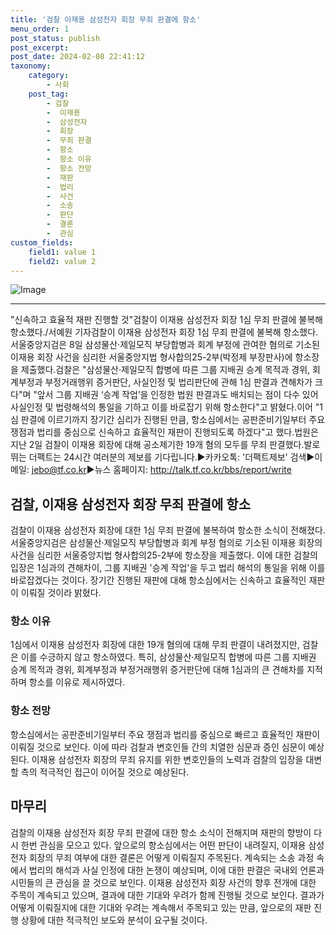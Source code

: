 ```yaml
---
title: '검찰 이재용 삼성전자 회장 무죄 판결에 항소'
menu_order: 1
post_status: publish
post_excerpt: 
post_date: 2024-02-08 22:41:12
taxonomy:
    category:
        - 사회
    post_tag:
        - 검찰
        -  이재용
        -  삼성전자
        -  회장
        -  무죄 판결
        -  항소
        -  항소 이유
        -  항소 전망
        -  재판
        -  법리
        -  사건
        -  소송
        -  판단
        -  결론
        -  관심
custom_fields:
    field1: value 1
    field2: value 2
---
```


![Image](https://imgnews.pstatic.net/image/629/2024/02/08/202429751707377768_20240208164004583.jpg?type=w647)

---
"신속하고 효율적 재판 진행할 것"검찰이 이재용 삼성전자 회장 1심 무죄 판결에 불복해 항소했다./서예원 기자검찰이 이재용 삼성전자 회장 1심 무죄 판결에 불복해 항소했다.서울중앙지검은 8일 삼성물산·제일모직 부당합병과 회계 부정에 관여한 혐의로 기소된 이재용 회장 사건을 심리한 서울중앙지법 형사합의25-2부(박정제 부장판사)에 항소장을 제출했다.검찰은 "삼성물산·제일모직 합병에 따른 그룹 지배권 승계 목적과 경위, 회계부정과 부정거래행위 증거판단, 사실인정 및 법리판단에 관해 1심 판결과 견해차가 크다"며 "앞서 그룹 지배권 ‘승계 작업’을 인정한 법원 판결과도 배치되는 점이 다수 있어 사실인정 및 법령해석의 통일을 기하고 이를 바로잡기 위해 항소한다"고 밝혔다.이어 "1심 판결에 이르기까지 장기간 심리가 진행된 만큼, 항소심에서는 공판준비기일부터 주요 쟁점과 법리를 중심으로 신속하고 효율적인 재판이 진행되도록 하겠다"고 했다.법원은 지난 2일 검찰이 이재용 회장에 대해 공소제기한 19개 혐의 모두를 무죄 판결했다.발로 뛰는 더팩트는 24시간 여러분의 제보를 기다립니다.▶카카오톡: '더팩트제보' 검색▶이메일: jebo@tf.co.kr▶뉴스 홈페이지: http://talk.tf.co.kr/bbs/report/write
## 검찰, 이재용 삼성전자 회장 무죄 판결에 항소
검찰이 이재용 삼성전자 회장에 대한 1심 무죄 판결에 불복하여 항소한 소식이 전해졌다. 서울중앙지검은 삼성물산·제일모직 부당합병과 회계 부정 혐의로 기소된 이재용 회장의 사건을 심리한 서울중앙지법 형사합의25-2부에 항소장을 제출했다. 이에 대한 검찰의 입장은 1심과의 견해차이, 그룹 지배권 '승계 작업'을 두고 법리 해석의 통일을 위해 이를 바로잡겠다는 것이다. 장기간 진행된 재판에 대해 항소심에서는 신속하고 효율적인 재판이 이뤄질 것이라 밝혔다.
### 항소 이유
1심에서 이재용 삼성전자 회장에 대한 19개 혐의에 대해 무죄 판결이 내려졌지만, 검찰은 이를 수긍하지 않고 항소하였다. 특히, 삼성물산·제일모직 합병에 따른 그룹 지배권 승계 목적과 경위, 회계부정과 부정거래행위 증거판단에 대해 1심과의 큰 견해차를 지적하며 항소를 이유로 제시하였다.
### 항소 전망
항소심에서는 공판준비기일부터 주요 쟁점과 법리를 중심으로 빠르고 효율적인 재판이 이뤄질 것으로 보인다. 이에 따라 검찰과 변호인들 간의 치열한 심문과 증인 심문이 예상된다. 이재용 삼성전자 회장의 무죄 유지를 위한 변호인들의 노력과 검찰의 입장을 대변할 측의 적극적인 접근이 이어질 것으로 예상된다.
## 마무리
검찰의 이재용 삼성전자 회장 무죄 판결에 대한 항소 소식이 전해지며 재판의 향방이 다시 한번 관심을 모으고 있다. 앞으로의 항소심에서는 어떤 판단이 내려질지, 이재용 삼성전자 회장의 무죄 여부에 대한 결론은 어떻게 이뤄질지 주목된다. 계속되는 소송 과정 속에서 법리의 해석과 사실 인정에 대한 논쟁이 예상되며, 이에 대한 판결은 국내외 언론과 시민들의 큰 관심을 끌 것으로 보인다. 이재용 삼성전자 회장 사건의 향후 전개에 대한 주목이 계속되고 있으며, 결과에 대한 기대와 우려가 함께 진행될 것으로 보인다. 결과가 어떻게 이뤄질지에 대한 기대와 우려는 계속해서 주목되고 있는 만큼, 앞으로의 재판 진행 상황에 대한 적극적인 보도와 분석이 요구될 것이다.

